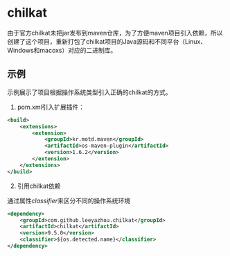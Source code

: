 # chilkat

由于官方chilkat未把jar发布到maven仓库，为了方便maven项目引入依赖，所以创建了这个项目，重新打包了chilkat项目的Java源码和不同平台（Linux、Windows和macoxs）对应的二进制库。

## 示例

示例展示了项目根据操作系统类型引入正确的chilkat的方式。

1. pom.xml引入扩展插件：

``` xml
<build>
	<extensions>
		<extension>
			<groupId>kr.motd.maven</groupId>
			<artifactId>os-maven-plugin</artifactId>
			<version>1.6.2</version>
		</extension>
	</extensions>
</build>
```

2. 引用chilkat依赖

通过属性*classifier*来区分不同的操作系统环境

``` xml
<dependency>
	<groupId>com.github.leeyazhou.chilkat</groupId>
	<artifactId>chilkat</artifactId>
	<version>9.5.0</version>
	<classifier>${os.detected.name}</classifier>
</dependency>
```
